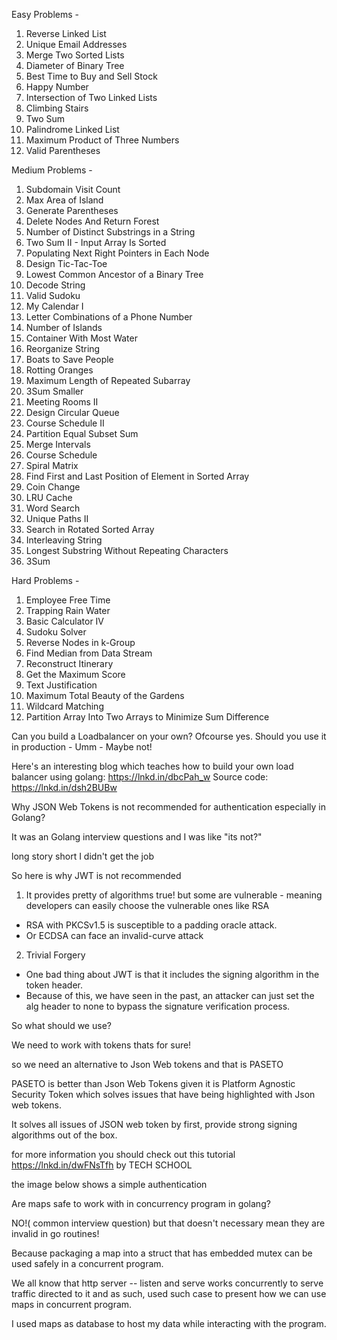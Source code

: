 Easy Problems -

1. Reverse Linked List
2. Unique Email Addresses
3. Merge Two Sorted Lists
4. Diameter of Binary Tree
5. Best Time to Buy and Sell Stock
6. Happy Number
7. Intersection of Two Linked Lists
8. Climbing Stairs
9. Two Sum
10. Palindrome Linked List
11. Maximum Product of Three Numbers
12. Valid Parentheses

Medium Problems -

1. Subdomain Visit Count
2. Max Area of Island
3. Generate Parentheses
4. Delete Nodes And Return Forest
5. Number of Distinct Substrings in a String
6. Two Sum II - Input Array Is Sorted
7. Populating Next Right Pointers in Each Node
8. Design Tic-Tac-Toe
9. Lowest Common Ancestor of a Binary Tree
10. Decode String
11. Valid Sudoku
12. My Calendar I
13. Letter Combinations of a Phone Number
14. Number of Islands
15. Container With Most Water
16. Reorganize String
17. Boats to Save People
18. Rotting Oranges
19. Maximum Length of Repeated Subarray
20. 3Sum Smaller
21. Meeting Rooms II
22. Design Circular Queue
23. Course Schedule II
24. Partition Equal Subset Sum
25. Merge Intervals
26. Course Schedule
27. Spiral Matrix
28. Find First and Last Position of Element in Sorted Array
29. Coin Change
30. LRU Cache
31. Word Search
32. Unique Paths II
33. Search in Rotated Sorted Array
34. Interleaving String
35. Longest Substring Without Repeating Characters
36. 3Sum

Hard Problems -

1. Employee Free Time
2. Trapping Rain Water
3. Basic Calculator IV
4. Sudoku Solver
5. Reverse Nodes in k-Group
5. Find Median from Data Stream
6. Reconstruct Itinerary
7. Get the Maximum Score
8. Text Justification
9. Maximum Total Beauty of the Gardens
10. Wildcard Matching
11. Partition Array Into Two Arrays to Minimize Sum Difference



Can you build a Loadbalancer on your own? Ofcourse yes. Should you use it in production - Umm - Maybe not!

Here's an interesting blog which teaches how to build your own load balancer using golang: https://lnkd.in/dbcPah_w
Source code: https://lnkd.in/dsh2BUBw



Why JSON Web Tokens is not recommended for authentication
especially in Golang?

It was an Golang interview questions and I was like "its not?"

long story short I didn't get the job

So here is why JWT is not recommended 

1. It provides pretty of algorithms true! but some are vulnerable - meaning developers can easily choose the vulnerable ones like RSA
 - RSA with PKCSv1.5 is susceptible to a padding oracle attack.
 - Or ECDSA can face an invalid-curve attack

2. Trivial Forgery
- One bad thing about JWT is that it includes the signing algorithm in the token header.
- Because of this, we have seen in the past, an attacker can just set the alg header to none to bypass the signature verification process.

So what should we use?
 
We need to work with tokens thats for sure!

so we need an alternative to Json Web tokens and that is PASETO

PASETO is better than Json Web Tokens given it is Platform Agnostic Security Token which solves issues that have being highlighted with Json web tokens.

It solves all issues of JSON web token by first, provide strong signing algorithms out of the box.

for more information you should check out this tutorial https://lnkd.in/dwFNsTfh
by TECH SCHOOL

the image below shows a simple authentication



Are maps safe to work with in concurrency program in golang?

NO!( common interview question) but that doesn't necessary mean they are invalid in go routines!

Because packaging a map into a struct that has embedded mutex can be used safely in a concurrent program.

We all know that http server -- listen and serve works concurrently to serve traffic directed to it and as such, used such case to present how we can use maps in concurrent program.

I used maps as database to host my data while interacting with the program.

